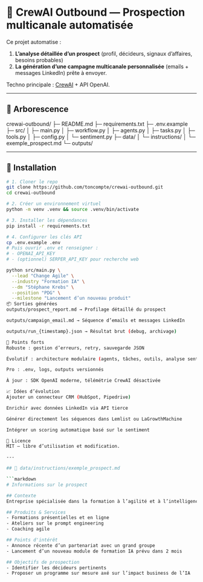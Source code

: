 # 🚀 CrewAI Outbound — Prospection multicanale automatisée

Ce projet automatise :
1. **L’analyse détaillée d’un prospect** (profil, décideurs, signaux d’affaires, besoins probables)
2. **La génération d’une campagne multicanale personnalisée** (emails + messages LinkedIn) prête à envoyer.

Techno principale : [CrewAI](https://docs.crewai.com/) + API OpenAI.

---

## 📂 Arborescence

crewai-outbound/
├─ README.md
├─ requirements.txt
├─ .env.example
├─ src/
│ ├─ main.py
│ ├─ workflow.py
│ ├─ agents.py
│ ├─ tasks.py
│ ├─ tools.py
│ ├─ config.py
│ └─ sentiment.py
├─ data/
│ └─ instructions/
│ └─ exemple_prospect.md
└─ outputs/


---

## 🔧 Installation

```bash
# 1. Cloner le repo
git clone https://github.com/toncompte/crewai-outbound.git
cd crewai-outbound

# 2. Créer un environnement virtuel
python -m venv .venv && source .venv/bin/activate

# 3. Installer les dépendances
pip install -r requirements.txt

# 4. Configurer les clés API
cp .env.example .env
# Puis ouvrir .env et renseigner :
# - OPENAI_API_KEY
# - (optionnel) SERPER_API_KEY pour recherche web

python src/main.py \
  --lead "Change Agile" \
  --industry "Formation IA" \
  --dm "Stéphane Krebs" \
  --position "PDG" \
  --milestone "Lancement d’un nouveau produit"
📦 Sorties générées
outputs/prospect_report.md → Profilage détaillé du prospect

outputs/campaign_email.md → Séquence d’emails et messages LinkedIn

outputs/run_{timestamp}.json → Résultat brut (debug, archivage)

🎯 Points forts
Robuste : gestion d’erreurs, retry, sauvegarde JSON

Évolutif : architecture modulaire (agents, tâches, outils, analyse sentiment)

Pro : .env, logs, outputs versionnés

À jour : SDK OpenAI moderne, télémétrie CrewAI désactivée

📈 Idées d’évolution
Ajouter un connecteur CRM (HubSpot, Pipedrive)

Enrichir avec données LinkedIn via API tierce

Générer directement les séquences dans Lemlist ou LaGrowthMachine

Intégrer un scoring automatique basé sur le sentiment

📜 Licence
MIT — libre d’utilisation et modification.

---

## 📄 data/instructions/exemple_prospect.md

```markdown
# Informations sur le prospect

## Contexte
Entreprise spécialisée dans la formation à l’agilité et à l’intelligence artificielle, ciblant les grandes entreprises et les organismes de formation.  

## Produits & Services
- Formations présentielles et en ligne
- Ateliers sur le prompt engineering
- Coaching agile

## Points d'intérêt
- Annonce récente d’un partenariat avec un grand groupe
- Lancement d’un nouveau module de formation IA prévu dans 2 mois

## Objectifs de prospection
- Identifier les décideurs pertinents
- Proposer un programme sur mesure axé sur l’impact business de l’IA
